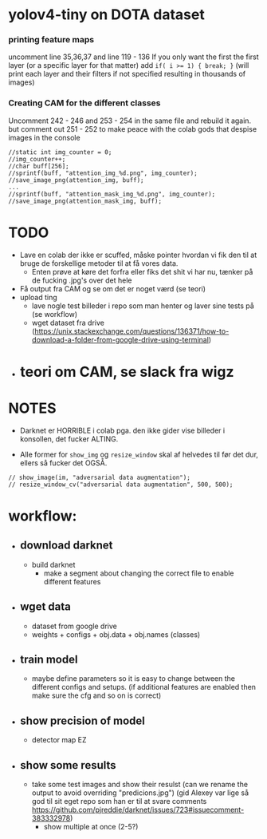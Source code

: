 # yolov4-tiny on DOTA dataset

### printing feature maps
uncomment line 35,36,37 and line 119 - 136
If you only want the first the first layer (or a specific layer for that matter) add `if( i >= 1) { break; }` (will print each layer and their filters if not specified resulting in thousands of images)

### Creating CAM for the different classes
Uncomment 242 - 246 and 253 - 254 in the same file and rebuild it again. but comment out 251 - 252 to make peace with the colab gods that despise images in the console
```
//static int img_counter = 0;
//img_counter++;
//char buff[256];
//sprintf(buff, "attention_img_%d.png", img_counter);
//save_image_png(attention_img, buff);
...
//sprintf(buff, "attention_mask_img_%d.png", img_counter);
//save_image_png(attention_mask_img, buff);
```
    
# TODO
- Lave en colab der ikke er scuffed, måske pointer hvordan vi fik den til at bruge de forskellige metoder til at få vores data.
  - Enten prøve at køre det forfra eller fiks det shit vi har nu, tænker på de fucking .jpg's over det hele
- Få output fra CAM og se om det er noget værd (se teori)
- upload ting
  - lave nogle test billeder i repo som man henter og laver sine tests på (se workflow)
  - wget dataset fra drive (https://unix.stackexchange.com/questions/136371/how-to-download-a-folder-from-google-drive-using-terminal)
- # teori om CAM, se slack fra wigz


# NOTES
- Darknet er HORRIBLE i colab pga. den ikke gider vise billeder i konsollen, det fucker ALTING.

- Alle former for `show_img` og `resize_window` skal af helvedes til før det dur, ellers så fucker det OGSÅ.
```
// show_image(im, "adversarial data augmentation");
// resize_window_cv("adversarial data augmentation", 500, 500);
```


# workflow:
- ## download darknet
  - build darknet
    - make a segment about changing the correct file to enable different features
- ## wget data
  - dataset from google drive
  - weights + configs + obj.data + obj.names (classes)
- ## train model
  - maybe define parameters so it is easy to change between the different configs and setups. (if additional features are enabled then make sure the cfg and so on is correct)
- ## show precision of model
  - detector map EZ
- ## show some results
  - take some test images and show their resulst (can we rename the output to avoid overriding "predicions.jpg") (gid Alexey var lige så god til sit eget repo som han er til at svare comments https://github.com/pjreddie/darknet/issues/723#issuecomment-383332978)
    - show multiple at once (2-5?)